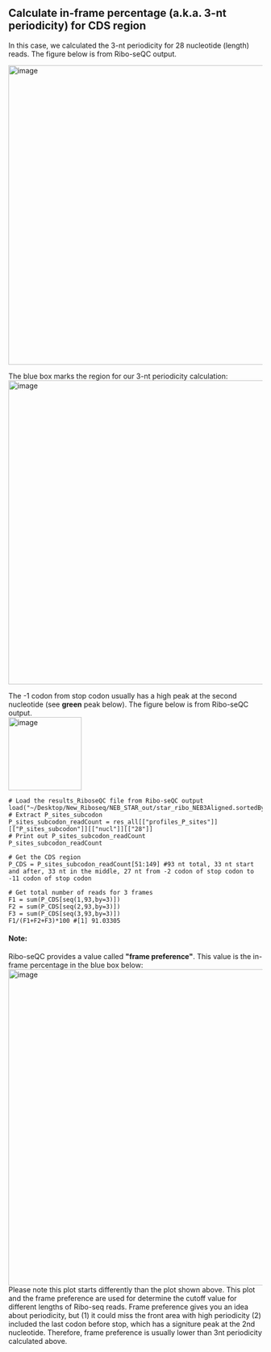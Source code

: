 ## Calculate in-frame percentage (a.k.a. 3-nt periodicity) for CDS region

In this case, we calculated the 3-nt periodicity for 28 nucleotide (length) reads. The figure below is from Ribo-seQC output.  

<img width="594" alt="image" src="https://user-images.githubusercontent.com/4383665/177381417-2645ae2e-f6ab-4c6c-9ac4-b43df382900c.png">

The blue box marks the region for our 3-nt periodicity calculation:
<img width="603" alt="image" src="https://user-images.githubusercontent.com/4383665/177381221-815e36db-045e-4a24-9bbf-7e30e2deeb77.png">


The -1 codon from stop codon usually has a high peak at the second nucleotide (see **green** peak below). The figure below is from Ribo-seQC output.  
<img width="145" alt="image" src="https://user-images.githubusercontent.com/4383665/173270154-df8d6cee-e669-435f-a569-3fc003398865.png">

```
# Load the results_RiboseQC file from Ribo-seQC output
load("~/Desktop/New_Riboseq/NEB_STAR_out/star_ribo_NEB3Aligned.sortedByCoord.out.bam_results_RiboseQC")
# Extract P_sites_subcodon
P_sites_subcodon_readCount = res_all[["profiles_P_sites"]][["P_sites_subcodon"]][["nucl"]][["28"]]
# Print out P_sites_subcodon_readCount
P_sites_subcodon_readCount

# Get the CDS region
P_CDS = P_sites_subcodon_readCount[51:149] #93 nt total, 33 nt start and after, 33 nt in the middle, 27 nt from -2 codon of stop codon to -11 codon of stop codon

# Get total number of reads for 3 frames
F1 = sum(P_CDS[seq(1,93,by=3)])
F2 = sum(P_CDS[seq(2,93,by=3)])
F3 = sum(P_CDS[seq(3,93,by=3)])
F1/(F1+F2+F3)*100 #[1] 91.03305
```


#### Note:
Ribo-seQC provides a value called **"frame preference"**. This value is the in-frame percentage in the blue box below:
<img width="627" alt="image" src="https://user-images.githubusercontent.com/4383665/173368221-3d5ba715-53ae-4d9a-bc0d-5a03af1e4ced.png">  
Please note this plot starts differently than the plot shown above. This plot and the frame preference are used for determine the cutoff value for different lengths of Ribo-seq reads. Frame preference gives you an idea about periodicity, but (1) it could miss the front area with high periodicity (2) included the last codon before stop, which has a signiture peak at the 2nd nucleotide. Therefore, frame preference is usually lower than 3nt periodicity calculated above.


